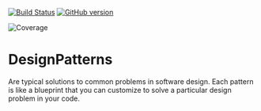 [![Build Status](https://travis-ci.org/joemccann/dillinger.svg?branch=master)](https://travis-ci.org/joemccann/dillinger)
[![GitHub version](https://badge.fury.io/gh/Naereen%2FStrapDown.js.svg)](https://github.com/Naereen/StrapDown.js)


![Coverage](https://github.com/renanvolkers/DesignPatterns/main/coverage_badge.svg?sanitize=true)


# DesignPatterns
Are typical solutions to common problems in software design. Each pattern is like a blueprint that you can customize to solve a particular design problem in your code.




